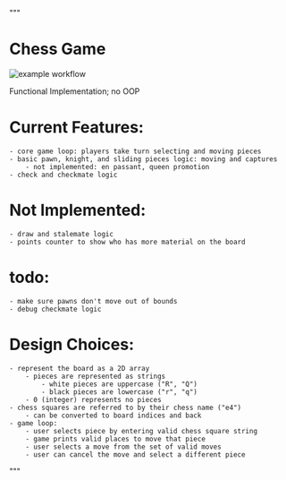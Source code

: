 
"""
# Chess Game
![example workflow](https://github.com/SorenKyhl/chess/actions/workflows/python-app.yml/badge.svg)

Functional Implementation; no OOP


# Current Features:
    - core game loop: players take turn selecting and moving pieces
    - basic pawn, knight, and sliding pieces logic: moving and captures
        - not implemented: en passant, queen promotion
    - check and checkmate logic


# Not Implemented:
    - draw and stalemate logic
    - points counter to show who has more material on the board

# todo:
    - make sure pawns don't move out of bounds
    - debug checkmate logic


# Design Choices:
    - represent the board as a 2D array
        - pieces are represented as strings
            - white pieces are uppercase ("R", "Q")
            - black pieces are lowercase ("r", "q")
        - 0 (integer) represents no pieces
    - chess squares are referred to by their chess name ("e4")
        - can be converted to board indices and back
    - game loop:
        - user selects piece by entering valid chess square string
        - game prints valid places to move that piece
        - user selects a move from the set of valid moves
        - user can cancel the move and select a different piece
"""
